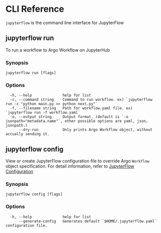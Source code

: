 # CLI Reference

`jupyterflow` is the command line interface for JupyterFlow

## jupyterflow run

To run a workflow to Argo Workflow on JupyterHub

### Synopsis

```
jupyterflow run [flags]
```

### Options

```
  -h, --help              help for list
  -c, --command string    Command to run workflow. ex) `jupyterflow run -c "python main.py >> python next.py"`
  -f, --filename string   Path for workflow.yaml file. ex) `jupyterflow run -f workflow.yaml`
  -o, --output string     Output format. (default is `-o jsonpath="metadata.name"`, other possible options are yaml, json, jsonpath.)
      --dry-run           Only prints Argo Workflow object, without accually sending it.
```


## jupyterflow config

View or create JupyterFlow configuration file to override Argo `Workflow` object specification.
For detail information, refer to [JupyterFlow Configuration](configuration#jupyterflow-configuration)

### Synopsis

```
jupyterflow config [flags]
```

### Options

```
  -h, --help              help for list
      --generate-config   Generates default `$HOME/.jupyterflow.yaml` configuration file.
```
